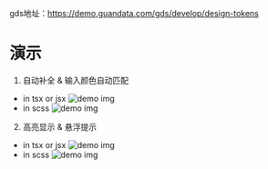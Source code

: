gds地址：https://demo.guandata.com/gds/develop/design-tokens
# 演示
1. 自动补全 & 输入颜色自动匹配
* in tsx or jsx
  ![demo img](https://wmb0412.oss-cn-beijing.aliyuncs.com/vscode/1.gif)
* in scss
    ![demo img](https://wmb0412.oss-cn-beijing.aliyuncs.com/vscode/4.gif)
2. 高亮显示 & 悬浮提示
* in tsx or jsx
    ![demo img](https://wmb0412.oss-cn-beijing.aliyuncs.com/vscode/2.gif)
* in scss
    ![demo img](https://wmb0412.oss-cn-beijing.aliyuncs.com/vscode/5.gif)